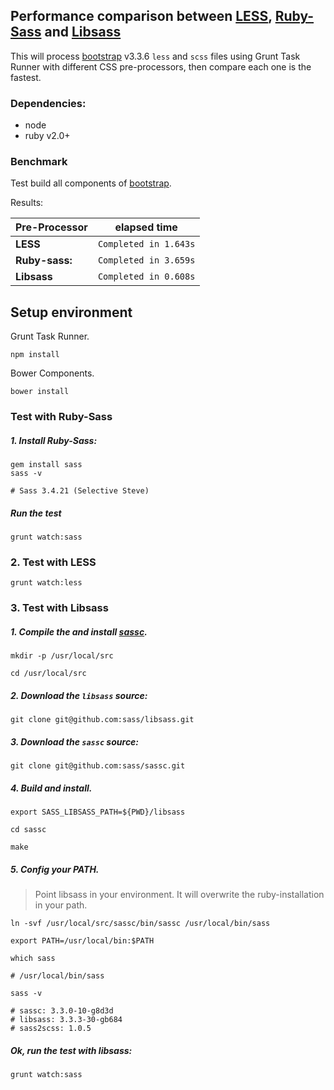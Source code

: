 Performance comparison between [LESS], [Ruby-Sass] and [Libsass][libsass]
------------------------------------------------------------------------------------

This will process [bootstrap] v3.3.6 `less` and `scss` files using Grunt Task Runner with different CSS pre-processors, then compare each one is the fastest.

### Dependencies:

- node
- ruby v2.0+

### Benchmark

Test build all components of [bootstrap].

Results:

|**Pre-Processor**  | elapsed time            |
|-------------------|-------------------------|
|**LESS**           | `Completed in 1.643s`   |
|**Ruby-sass:**     | `Completed in 3.659s`   |
|**Libsass**        | `Completed in 0.608s`   |


## Setup environment

Grunt Task Runner.

	npm install

Bower Components.

	bower install

### Test with Ruby-Sass

##### 1. Install Ruby-Sass:

	gem install sass
	sass -v

	# Sass 3.4.21 (Selective Steve)

##### Run the test

	grunt watch:sass

### 2. Test with LESS

	grunt watch:less

### 3. Test with Libsass

##### 1. Compile the and install [sassc].

	mkdir -p /usr/local/src

	cd /usr/local/src

##### 2. Download the `libsass` source:

	git clone git@github.com:sass/libsass.git

##### 3. Download the `sassc` source:

	git clone git@github.com:sass/sassc.git

##### 4. Build and install.

	export SASS_LIBSASS_PATH=${PWD}/libsass

	cd sassc

	make

##### 5. Config your PATH.
> Point libsass in your environment. It will overwrite the ruby-installation in your path.

	ln -svf /usr/local/src/sassc/bin/sassc /usr/local/bin/sass

	export PATH=/usr/local/bin:$PATH

	which sass

	# /usr/local/bin/sass

	sass -v

	# sassc: 3.3.0-10-g8d3d
	# libsass: 3.3.3-30-gb684
	# sass2scss: 1.0.5

##### Ok, run the test with libsass:

	grunt watch:sass


[less]: http://lesscss.org
[ruby-sass]: http://sass-lang.com
[libsass]: http://sass-lang.com/libsass
[sassc]: https://github.com/sass/sassc
[bootstrap]: http://getbootstrap.com

